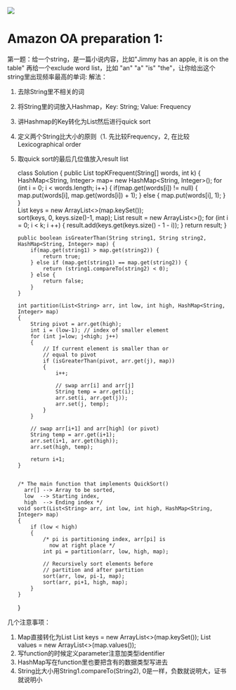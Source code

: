 ![](https://upload.wikimedia.org/wikipedia/commons/thumb/7/70/Amazon_logo_plain.svg/320px-Amazon_logo_plain.svg.png)
# Amazon OA preparation 1: 
 第一题：给一个string，是一篇小说内容，比如"Jimmy has an apple, it is on the table" 再给一个exclude word list，比如 "an" "a" "is" "the"，让你给出这个string里出现频率最高的单词:
 解法：
 1. 去除String里不相关的词
 2. 将String里的词放入Hashmap，Key: String; Value: Frequency
 3. 讲Hashmap的Key转化为List然后进行quick sort
 4. 定义两个String比大小的原则（1. 先比较Frequency，2, 在比较 Lexicographical order
 5. 取quick sort的最后几位值放入result list

    class Solution {
        public List<String> topKFrequent(String[] words, int k) {
            HashMap<String, Integer> map= new HashMap<String, Integer>();
                for (int i = 0; i < words.length; i++) {
                    if(map.get(words[i]) != null) {
                        map.put(words[i], map.get(words[i]) + 1);
                    } else {
                        map.put(words[i], 1);
                    }
                }        
                List<String> keys = new ArrayList<>(map.keySet());            
                sort(keys, 0, keys.size()-1, map);
                List<String> result = new ArrayList<>();
                for (int i = 0; i < k; i ++) {
                    result.add(keys.get(keys.size() - 1 - i));
                }
                return result;
        }
        
        public boolean isGreaterThan(String string1, String string2, HashMap<String, Integer> map) {
            if(map.get(string1) > map.get(string2)) {
                return true;
            } else if (map.get(string1) == map.get(string2)) {
                return (string1.compareTo(string2) < 0);
            } else {
                return false;
            }
        }
        
        int partition(List<String> arr, int low, int high, HashMap<String, Integer> map)
        {
            String pivot = arr.get(high); 
            int i = (low-1); // index of smaller element
            for (int j=low; j<high; j++)
            {
                // If current element is smaller than or
                // equal to pivot
                if (isGreaterThan(pivot, arr.get(j), map))
                {
                    i++;
     
                    // swap arr[i] and arr[j]
                    String temp = arr.get(i);
                    arr.set(i, arr.get(j));
                    arr.set(j, temp);
                }
            }
     
            // swap arr[i+1] and arr[high] (or pivot)
            String temp = arr.get(i+1);
            arr.set(i+1, arr.get(high));
            arr.set(high, temp);
     
            return i+1;
        }
     
     
        /* The main function that implements QuickSort()
          arr[] --> Array to be sorted,
          low  --> Starting index,
          high  --> Ending index */
        void sort(List<String> arr, int low, int high, HashMap<String, Integer> map)
        {
            if (low < high)
            {
                /* pi is partitioning index, arr[pi] is 
                  now at right place */
                int pi = partition(arr, low, high, map);
     
                // Recursively sort elements before
                // partition and after partition
                sort(arr, low, pi-1, map);
                sort(arr, pi+1, high, map);
            }
        }
    }

几个注意事项：
1. Map直接转化为List
List<String> keys = new ArrayList<>(map.keySet()); 
List<String> values = new ArrayList<>(map.values());
2. 写function的时候定义parameter注意加类型identifier
3. HashMap写在function里也要把含有的数据类型写进去
4. String比大小用String1.compareTo(String2), 0是一样，负数就说明大，证书就说明小